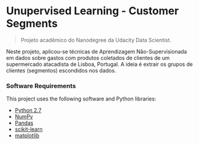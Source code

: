 # Unupervised Learning - Customer Segments
> Projeto acadêmico do Nanodegree da Udacity Data Scientist.

Neste projeto, aplicou-se técnicas de Aprendizagem Não-Supervisionada em dados sobre gastos com produtos coletados de clientes de um supermercado atacadista de Lisboa, Portugal. A ideia é extrair os grupos de clientes (segmentos) escondidos nos dados.

### Software Requirements

This project uses the following software and Python libraries:

- [Python 2.7](https://www.python.org/download/releases/2.7/)
- [NumPy](http://www.numpy.org/)
- [Pandas](http://pandas.pydata.org/)
- [scikit-learn](http://scikit-learn.org/stable/)
- [matplotlib](http://matplotlib.org/)
